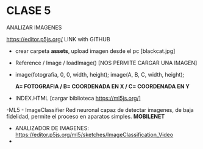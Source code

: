 # CLASE 5

ANALIZAR IMAGENES 
  
https://editor.p5js.org/ LINK with GITHUB
- crear carpeta **assets**, upload imagen desde el pc [blackcat.jpg]
- Reference / Image / loadImage() [NOS PERMITE CARGAR UNA IMAGEN] 
- image(fotografia, 0, 0, width, height);   image(A, B, C, width, height);

  **A= FOTOGRAFIA / B= COORDENADA EN X / C= COORDENADA EN Y**
 
- INDEX.HTML  [cargar biblioteca https://ml5js.org/] 
<script src="https://unpkg.com/ml5@0.12.2/dist/ml5.min.js" type="text/javascript"></script>

-ML5 -  ImageClassifier
Red neuronal capaz de detectar imagenes, de baja fidelidad, permite el proceso en aparatos simples. **MOBILENET**

- ANALIZADOR DE IMAGENES:  https://editor.p5js.org/ml5/sketches/ImageClassification_Video
- 
